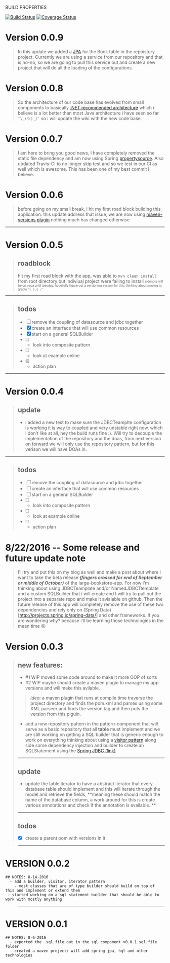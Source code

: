 BUILD PROPERTIES

[![Build Status](https://travis-ci.org/mkcoder/large-bookstore-app.svg?branch=master)](https://travis-ci.org/mkcoder/large-bookstore-app) [![Coverage Status](https://coveralls.io/repos/github/mkcoder/large-bookstore-app/badge.svg?branch=master)](https://coveralls.io/github/mkcoder/large-bookstore-app?branch=master)
# Version 0.0.9
> In this update we added a [JPA](http://openjpa.apache.org/) for the Book table in the repoistory project. Currently we are using a 
> service from our repository and that is no-no, so we are going to pull this service out and create a new project that will do all 
> the loading of the configurations.


# Version 0.0.8
> So the architecture of our code base has evolved from small components to basically [.NET recommended architecture](https://msdn.microsoft.com/en-us/library/ee658099.aspx?f=255&MSPPError=-2147217396) which i believe is a lot better than most 
> Java architecture i have seen so far ```¯\_(ツ)_/¯``` so i will update the wiki with the new code base.

# Version 0.0.7
> I am here to bring you good news, I have completely removed the static file dependency and am now using Spring 
> [propertysource](http://docs.spring.io/spring/docs/current/javadoc-api/org/springframework/context/annotation/PropertySource.html). Also updated Travis-CI to no longer skip test and so we test in our CI as well which is awesome. This has been one of my best commit I believe. 

# Version 0.0.6
> before going on my small break, i hit my first road block building this application.
> this update address that issue, we are now using [maven-versions plugin](http://www.mojohaus.org/versions-maven-plugin/)
> nothing much has changed otherwise
------

# Version 0.0.5

> ## roadblock
> hit my first road block with the app, was able to ```mvn clean install``` from root directory but indiviual project were failing to install 
> <sub><sup> sidenote will be on vaca until tuesday, hopefully figure out a versioning system for this, thinking about moving to gradle ```¯\_(ツ)_/¯``` </sub></sup>
-----
>## todos
>- [ ] remove the coupling of datasource and jdbc together
>- [X] create an interface that will use common resources
>- [X] start on a general SQLBuilder
>- [ ] - look into composite pattern
>- [ ] - look at example online
>- [X] - action plan

-----
# Version 0.0.4

>## update 
> - i added a new test to make sure the JDBCTeamplte configuration is working it is way to coupled and very unstable right now, which
> i don't like at all, hey the build runs fine :). Will try to decouple the implementation of the repository and the doas, from next 
> version on forward we will only use the repository pattern, but for this verison we will have DOAs in.

-----
>## todos
>- [ ] remove the coupling of datasource and jdbc together
>- [ ] create an interface that will use common resources
>- [ ] start on a general SQLBuilder
>- [ ] - look into composite pattern
>- [ ] - look at example online
>- [ ] - action plan

# 8/22/2016 -- Some release and future update note
> I'll try and put this on my blog as well and make a post about where i want to take the beta release ***(fingers crossed for end of September or middle of October)*** of the
> large-bookstore-app. For now i'm thinking about using JDBCTeamplate and/or NamedJDBCTtemplate and a custom SQLBuilder that i will  create and I will try to pull out the project into a separate repo and make it avialable on github.
> Then the future release of this app will completely remove the use of these two dependencies and rely only on (Spring Data)[http://projects.spring.io/spring-data/] and other frameworks.
> If you are wondering why? because i'll be learning those technologies in the mean time 😛


# Version 0.0.3

>## new features:
>   - #1 WIP moved some code around to make it more OOP of sorts
>   - #2  WIP maybe should create a maven plugin to manage my app versions and will make this avilable.
>
>>   *idea:* a maven plugin that runs at compile time traverse the
>> project directory and finds the pom.xml and parses using some XML
>> parseer and finds the version tag and then puts the version from this
>> plguin.
>
> - add a new repository pattern in the pattern-component that will serve
> as a basic repository that all **table** must implement and we are
> still working on getting a SQL builder that is generic enough to work
> on everything thinking about using a [visitor
> pattern](https://github.com/mkcoder/visitor-design-pattern-in-java)
> along side some dependency injection and builder to create an SQLStatement using the [Spring JDBC (link)](http://docs.spring.io/spring/docs/current/spring-framework-reference/html/jdbc.html)
>
> ----------
>## update
> - update the table iterator to have a abstract iterator that every database table should implement and this will iterate through the model and retrieve the fields, **meaning these should match the name of the database column, a work around for this is create various annotations and check if the annotation is available.  **
>
>
>-----
>## todos
>- [X]  create a parent pom with versions in it

> ----------
      
# VERSION 0.0.2
    ## NOTES: 8-14-2016
      - add a builder, visitor, iterator pattern
        - most classes that are of type builder should build on top of this and implement or extend them
     - started working on a sql statement builder that should be able to work with mostly anything
> ----------
# VERSION 0.0.1
    ## NOTES: 8-6-2016
      - exported the .sql file out in the sql component v0.0.1.sql.file folder
      - created a maven project: will add spring jpa, hql and other technologies
